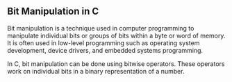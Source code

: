 ## Bit Manipulation in C

Bit manipulation is a technique used in computer programming to manipulate individual bits or groups of bits within a byte or word of memory. It is often used in low-level programming such as operating system development, device drivers, and embedded systems programming.

In C, bit manipulation can be done using bitwise operators. These operators work on individual bits in a binary representation of a number.
